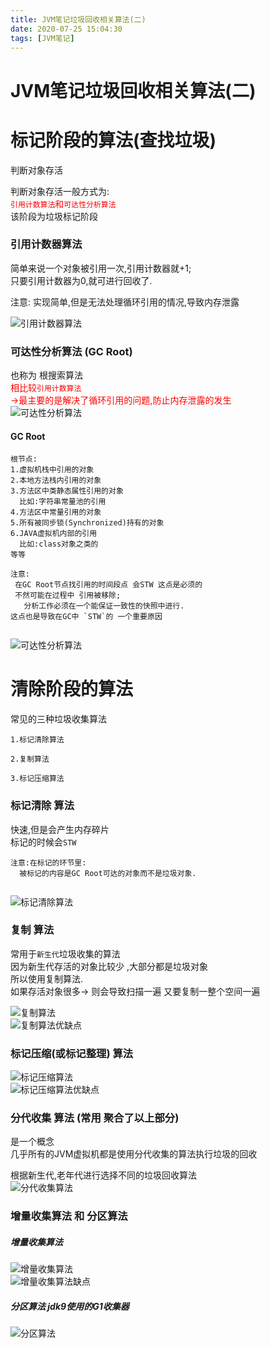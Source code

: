 ```yaml
---
title: JVM笔记垃圾回收相关算法(二)
date: 2020-07-25 15:04:30
tags: [JVM笔记]
---
```


# JVM笔记垃圾回收相关算法(二)

# 标记阶段的算法(查找垃圾) 
判断对象存活

判断对象存活一般方式为:  
<font color='red'>
`引用计数算法`和`可达性分析算法` </font>  
该阶段为垃圾标记阶段

### 引用计数器算法
简单来说一个对象被引用一次,引用计数器就+1;  
只要引用计数器为0,就可进行回收了.  

注意: 实现简单,但是无法处理循环引用的情况,导致内存泄露

<!--more-->

![引用计数器算法](/img/2020-07-02/72.png)

### 可达性分析算法 (GC Root)
也称为 根搜索算法   
<font color='red'>
相比较`引用计数算法`  
->最主要的是解决了循环引用的问题,防止内存泄露的发生
</font>    
![可达性分析算法](/img/2020-07-02/73.png)
#### GC Root 
```
根节点:
1.虚拟机栈中引用的对象
2.本地方法栈内引用的对象
3.方法区中类静态属性引用的对象
  比如:字符串常量池的引用
4.方法区中常量引用的对象
5.所有被同步锁(Synchronized)持有的对象
6.JAVA虚拟机内部的引用 
  比如:class对象之类的
等等

注意:
 在GC Root节点找引用的时间段点 会STW 这点是必须的
 不然可能在过程中 引用被移除;
   分析工作必须在一个能保证一致性的快照中进行.
这点也是导致在GC中 `STW`的 一个重要原因   


```
![可达性分析算法](/img/2020-07-02/74.png)



# 清除阶段的算法
常见的三种垃圾收集算法 
```
1.标记清除算法

2.复制算法

3.标记压缩算法
```


### 标记清除 算法
 快速,但是会产生内存碎片   
 标记的时候会`STW`   

 ```
 注意:在标记的环节里:
   被标记的内容是GC Root可达的对象而不是垃圾对象.
   
 ```
![标记清除算法](/img/2020-07-02/75.png)


### 复制 算法
常用于`新生代`垃圾收集的算法  
因为新生代存活的对象比较少 ,大部分都是垃圾对象  
所以使用复制算法.  
如果存活对象很多->  则会导致扫描一遍 又要复制一整个空间一遍

![复制算法](/img/2020-07-02/76.png)  
![复制算法优缺点](/img/2020-07-02/77.png)

### 标记压缩(或标记整理) 算法

![标记压缩算法](/img/2020-07-02/78.png)  
![标记压缩算法优缺点](/img/2020-07-02/79.png)

### 分代收集 算法  (常用 聚合了以上部分)
是一个概念  
几乎所有的JVM虚拟机都是使用分代收集的算法执行垃圾的回收  

根据新生代,老年代进行选择不同的垃圾回收算法   
![分代收集算法](/img/2020-07-02/80.png)


### 增量收集算法 和 分区算法

##### 增量收集算法
![增量收集算法](/img/2020-07-02/80.png)  
![增量收集算法缺点](/img/2020-07-02/81.png)

##### 分区算法  jdk9使用的G1收集器
![分区算法](/img/2020-07-02/82.png)